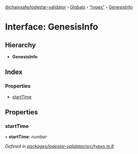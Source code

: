 [@chainsafe/lodestar-validator](../README.md) › [Globals](../globals.md) › ["types"](../modules/_types_.md) › [GenesisInfo](_types_.genesisinfo.md)

# Interface: GenesisInfo

## Hierarchy

* **GenesisInfo**

## Index

### Properties

* [startTime](_types_.genesisinfo.md#starttime)

## Properties

###  startTime

• **startTime**: *number*

*Defined in [packages/lodestar-validator/src/types.ts:8](https://github.com/ChainSafe/lodestar/blob/3dee406/packages/lodestar-validator/src/types.ts#L8)*
